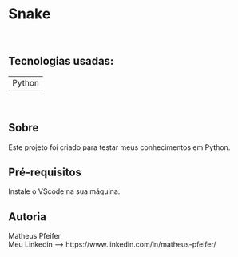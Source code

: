 <h1>Snake</h1>
<br>
<h2>Tecnologias usadas:</h2>
<table>
<td>Python</td>
</table>
<br>
<h2>Sobre</h2>
Este projeto foi criado para testar meus conhecimentos em Python.
<br>
<h2>Pré-requisitos</h2>
Instale o VScode na sua máquina.
<h2>Autoria</h2>
Matheus Pfeifer<br>
Meu Linkedin --> https://www.linkedin.com/in/matheus-pfeifer/